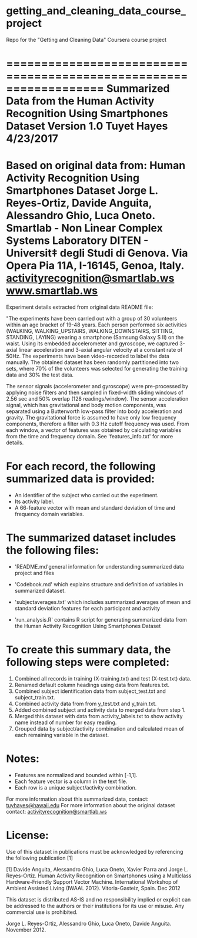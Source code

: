# getting_and_cleaning_data_course_project
Repo for the "Getting and Cleaning Data" Coursera course project

==================================================================
Summarized Data from the Human Activity Recognition Using Smartphones Dataset
Version 1.0
Tuyet Hayes
4/23/2017
==================================================================
Based on original data from:
Human Activity Recognition Using Smartphones Dataset
Jorge L. Reyes-Ortiz, Davide Anguita, Alessandro Ghio, Luca Oneto.
Smartlab - Non Linear Complex Systems Laboratory
DITEN - Universit‡ degli Studi di Genova.
Via Opera Pia 11A, I-16145, Genoa, Italy.
activityrecognition@smartlab.ws
www.smartlab.ws
==================================================================
Experiment details extracted from original data README file:

"The experiments have been carried out with a group of 30 volunteers within an age bracket of 19-48 years. Each person performed six activities (WALKING, WALKING_UPSTAIRS, WALKING_DOWNSTAIRS, SITTING, STANDING, LAYING) wearing a smartphone (Samsung Galaxy S II) on the waist. Using its embedded accelerometer and gyroscope, we captured 3-axial linear acceleration and 3-axial angular velocity at a constant rate of 50Hz. The experiments have been video-recorded to label the data manually. The obtained dataset has been randomly partitioned into two sets, where 70% of the volunteers was selected for generating the training data and 30% the test data. 

The sensor signals (accelerometer and gyroscope) were pre-processed by applying noise filters and then sampled in fixed-width sliding windows of 2.56 sec and 50% overlap (128 readings/window). The sensor acceleration signal, which has gravitational and body motion components, was separated using a Butterworth low-pass filter into body acceleration and gravity. The gravitational force is assumed to have only low frequency components, therefore a filter with 0.3 Hz cutoff frequency was used. From each window, a vector of features was obtained by calculating variables from the time and frequency domain. See 'features_info.txt' for more details. 

For each record, the following summarized data is provided:
======================================
- An identifier of the subject who carried out the experiment.
- Its activity label. 
- A 66-feature vector with mean and standard deviation of time and frequency domain variables. 

The summarized dataset includes the following files:
=========================================

- 'README.md'general information for understanding summarized data project and files

- 'Codebook.md' which explains structure and definition of variables in summarized dataset.

- 'subjectaverages.txt' which includes summarized averages of mean and standard deviation features for each participant and activity

- 'run_analysis.R' contains R script for generating summarized data from the Human Activity Recognition Using Smartphones Dataset

To create this summary data, the following steps were completed:
=========================================
1. Combined all records in training (X-training.txt) and test (X-test.txt) data.
2. Renamed default column headings using data from features.txt.
3. Combined subject identification data from subject_test.txt and subject_train.txt.
4. Combined activity data from from y_test.txt and y_train.txt.
5. Added combined subject and activity data to merged data from step 1.
6. Merged this dataset with data from activity_labels.txt to show activity name instead of number for easy reading.
7. Grouped data by subject/activity combination and calculated mean of each remaining variable in the dataset.

Notes: 
======
- Features are normalized and bounded within [-1,1].
- Each feature vector is a column in the text file.
- Each row is a unique subject/activity combination.

For more information about this summarized data, contact: tuyhayes@hawaii.edu
For more information about the original dataset contact: activityrecognition@smartlab.ws

License:
========
Use of this dataset in publications must be acknowledged by referencing the following publication [1] 

[1] Davide Anguita, Alessandro Ghio, Luca Oneto, Xavier Parra and Jorge L. Reyes-Ortiz. Human Activity Recognition on Smartphones using a Multiclass Hardware-Friendly Support Vector Machine. International Workshop of Ambient Assisted Living (IWAAL 2012). Vitoria-Gasteiz, Spain. Dec 2012

This dataset is distributed AS-IS and no responsibility implied or explicit can be addressed to the authors or their institutions for its use or misuse. Any commercial use is prohibited.

Jorge L. Reyes-Ortiz, Alessandro Ghio, Luca Oneto, Davide Anguita. November 2012.
